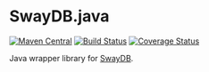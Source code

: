 # SwayDB.java 

[![Maven Central](https://img.shields.io/maven-central/v/io.swaydb/swaydb-java.svg)](http://search.maven.org/#search%7Cga%7C1%7Cg%3A%22io.swaydb%22%20AND%20a%3A%22swaydb-java%22)
[![Build Status](https://travis-ci.com/simerplaha/SwayDB.java.svg?branch=master)](https://travis-ci.com/simerplaha/SwayDB.java)
[![Coverage Status](https://coveralls.io/repos/simerplaha/SwayDB.java/badge.svg?branch=master)](https://coveralls.io/gh/simerplaha/SwayDB.java)

Java wrapper library for [SwayDB](https://github.com/simerplaha/SwayDB).


